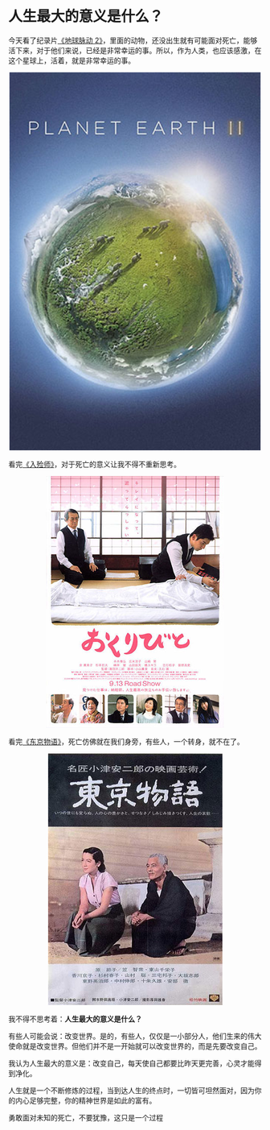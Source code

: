 # 人生最大的意义是什么？

今天看了纪录片<a href="https://movie.douban.com/subject/26733371/" target="_blank">《地球脉动 2》</a>，里面的动物，还没出生就有可能面对死亡，能够活下来，对于他们来说，已经是非常幸运的事。所以，作为人类，也应该感激，在这个星球上，活着，就是非常幸运的事。

<p align="center"><img src="./images/1.jpg" width="500" style="cursor: zoom-in;"></p>

看完<a href="https://movie.douban.com/subject/2149806/" target="_blank">《入殓师》</a>，对于死亡的意义让我不得不重新思考。

<p align="center"><img src="./images/3.jpg" /></p>

看完<a href="https://movie.douban.com/subject/1291568/" target="_blank">《东京物语》</a>，死亡仿佛就在我们身旁，有些人，一个转身，就不在了。

<p align="center"><img src="./images/2.jpg" /></p>

我不得不思考着：**人生最大的意义是什么？**

有些人可能会说：改变世界。是的，有些人，仅仅是一小部分人，他们生来的伟大使命就是改变世界。但他们并不是一开始就可以改变世界的，而是先要改变自己。

我认为人生最大的意义是：改变自己，每天使自己都要比昨天更完善，心灵才能得到净化。

人生就是一个不断修炼的过程，当到达人生的终点时，一切皆可坦然面对，因为你的内心足够完整，你的精神世界是如此的富有。

勇敢面对未知的死亡，不要犹豫，这只是一个过程
